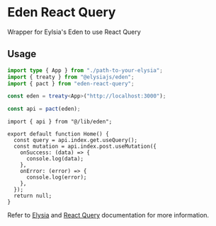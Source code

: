 # Eden React Query

Wrapper for Eylsia's Eden to use React Query

## Usage

```typescript
import type { App } from "./path-to-your-elysia";
import { treaty } from "@elysiajs/eden";
import { pact } from "eden-react-query";

const eden = treaty<App>("http://localhost:3000");

const api = pact(eden);
```

```tsx
import { api } from "@/lib/eden";

export default function Home() {
  const query = api.index.get.useQuery();
  const mutation = api.index.post.useMutation({
    onSuccess: (data) => {
      console.log(data);
    },
    onError: (error) => {
      console.log(error);
    },
  });
  return null;
}
```

Refer to [Elysia](https://elysiajs.com/) and [React Query](https://tanstack.com/query/latest) documentation for more information.
